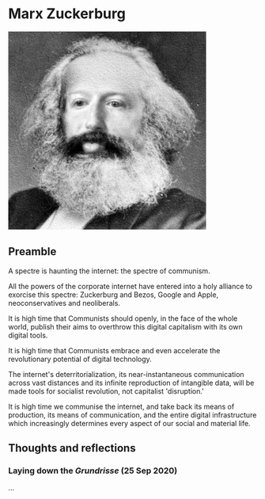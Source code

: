 # Marx Zuckerburg

![](assets/mz.jpg)


## Preamble

A spectre is haunting the internet: the spectre of communism.

All the powers of the corporate internet have entered into a holy alliance to exorcise this spectre: Zuckerburg and Bezos, Google and Apple, neoconservatives and neoliberals.

It is high time that Communists should openly, in the face of the whole world, publish their aims to overthrow this digital capitalism with its own digital tools.

It is high time that Communists embrace and even accelerate the revolutionary potential of digital technology.

The internet's deterritorialization, its near-instantaneous communication across vast distances and its infinite reproduction of intangible data, will be made tools for socialist revolution, not capitalist 'disruption.'

It is high time we communise the internet, and take back its means of production, its means of communication, and the entire digital infrastructure which increasingly determines every aspect of our social and material life.

## Thoughts and reflections

### Laying down the *Grundrisse* (25 Sep 2020)

...